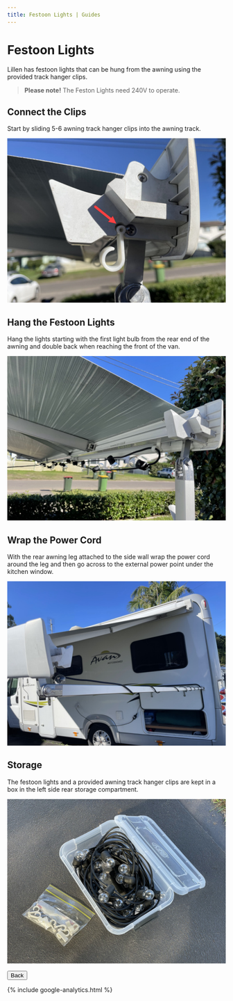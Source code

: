 ```yaml
---
title: Festoon Lights | Guides 
---
```


<link href="../styles/custom.css" rel="stylesheet" />

# Festoon Lights
Lillen has festoon lights that can be hung from the awning using the provided track 
hanger clips. 

> **Please note!** The Feston Lights need 240V to operate.

## Connect the Clips
Start by sliding 5-6 awning track hanger clips into the awning track.

![clips](images/festoon-lights-awning-track-hanger-clips.jpg)

## Hang the Festoon Lights
Hang the lights starting with the first light bulb from the rear end of 
the awning and double back when reaching the front of the van.

![clips](images/festoon-lights-awning-track.jpg)

## Wrap the Power Cord
With the rear awning leg attached to the side wall 
wrap the power cord around the leg and then go across 
to the external power point under the kitchen window.

![clips](images/festoon-lights-power-cord.jpg)

## Storage
The festoon lights and a provided awning track hanger clips 
are kept in a box in the left side rear storage compartment.

![clips](images/festoon-lights-storage-box.jpg)

<a href="/#guides"><button class="nav-button"><i class="arrow arrow-left"></i> Back</button></a>

{% include google-analytics.html %}